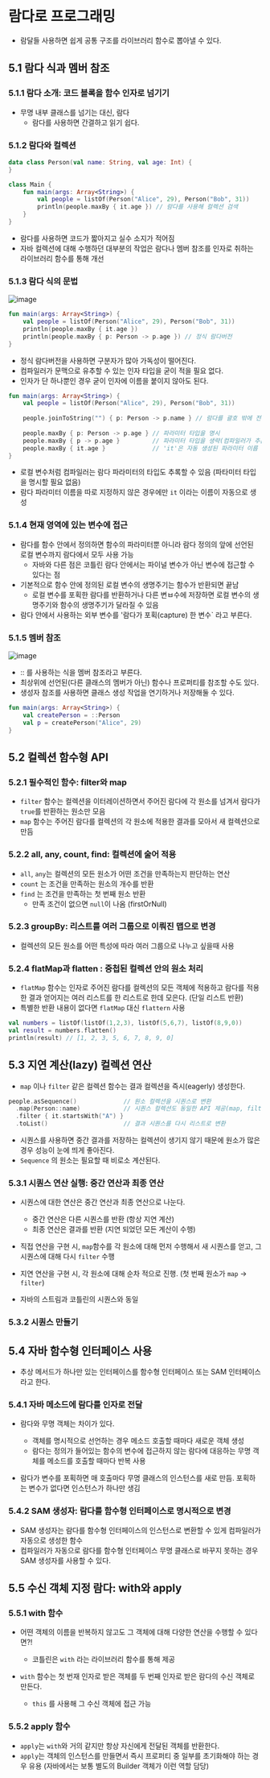 # 람다로 프로그래밍
- 람달들 사용하면 쉽게 공통 구조를 라이브러리 함수로 뽑아낼 수 있다.

## 5.1 람다 식과 멤버 참조

### 5.1.1 람다 소개: 코드 블록을 함수 인자로 넘기기
- 무명 내부 클래스를 넘기는 대신, 람다
  - 람다를 사용하면 간결하고 읽기 쉽다. 

### 5.1.2 람다와 컬렉션
```kotlin
data class Person(val name: String, val age: Int) {
}

class Main {
    fun main(args: Array<String>) {
        val people = listOf(Person("Alice", 29), Person("Bob", 31))
        println(people.maxBy { it.age }) // 람다를 사용해 컬렉션 검색
    }
}
```
- 람다를 사용하면 코드가 짧아지고 실수 소지가 적어짐
- 자바 컬렉션에 대해 수행하던 대부분의 작업은 람다나 멤버 참조를 인자로 취하는 라이브러리 함수를 통해 개선

### 5.1.3 람다 식의 문법

![image](https://user-images.githubusercontent.com/7076334/230751180-c4604ed5-5b8e-4d4f-9306-5d9aec0ea88a.png)


```kotlin
fun main(args: Array<String>) {
    val people = listOf(Person("Alice", 29), Person("Bob", 31))
    println(people.maxBy { it.age })
    println(people.maxBy { p: Person -> p.age }) // 정식 람다버전
}
```
- 정식 람다버전을 사용하면 구분자가 많아 가독성이 떨어진다.
- 컴파일러가 문맥으로 유추할 수 있는 인자 타입을 굳이 적을 필요 없다.
- 인자가 단 하나뿐인 경우 굳이 인자에 이름을 붙이지 않아도 된다.

```kotlin
fun main(args: Array<String>) {
    val people = listOf(Person("Alice", 29), Person("Bob", 31))
    
    people.joinToString("") { p: Person -> p.name } // 람다를 괄호 밖에 전달
 
    people.maxBy { p: Person -> p.age } // 파라미터 타입을 명시
    people.maxBy { p -> p.age }         // 파라미터 타입을 생략(컴파일러가 추론)
    people.maxBy { it.age }             // 'it'은 자동 생성된 파라미터 이름 (디폴트 파라미터)
}
```
- 로컬 변수처럼 컴파일러는 람다 파라미터의 타입도 추록할 수 있음 (파타미터 타입을 명시할 필요 없음)
- 람다 파라미터 이름을 따로 지정하지 않은 경우에만 `it` 이라는 이름이 자동으로 생성


### 5.1.4 현재 영역에 있는 변수에 접근
- 람다를 함수 안에서 정의하면 함수의 파라미터뿐 아니라 람다 정의의 앞에 선언된 로컬 변수까지 람다에서 모두 사용 가능
  - 자바와 다른 점은 코틀린 람다 안에서는 파이널 변수가 아닌 변수에 접근할 수 있다는 점
- 기본적으로 함수 안에 정의된 로컬 변수의 생명주기는 함수가 반환되면 끝남 
  - 로컬 변수를 포획한 람다를 반환하거나 다른 변ㅂ수에 저장하면 로컬 변수의 생명주기와 함수의 생명주기가 달라질 수 있음
- 람다 안에서 사용하는 외부 변수를 '람다가 포획(capture) 한 변수` 라고 부른다.

### 5.1.5 멤버 참조
![image](https://user-images.githubusercontent.com/7076334/230752426-35c4542b-1fb1-4bc7-ba9b-121f1105003e.png)

- :: 를 사용하는 식을 멤버 참조라고 부른다.
- 최상위에 선언된(다른 클래스의 멤버가 아닌) 함수나 프로퍼티를 참조할 수도 있다.
- 생성자 참조를 사용하면 클래스 생성 작업을 연기하거나 저장해둘 수 있다.
```kotlin
fun main(args: Array<String>) {
    val createPerson = ::Person
    val p = createPerson("Alice", 29)
}
```

## 5.2 컬렉션 함수형 API

### 5.2.1 필수적인 함수: filter와 map
- `filter` 함수는 컬렉션을 이터레이션하면서 주어진 람다에 각 원소를 넘겨서 람다가 `true`를 반환하는 원소만 모음
- `map` 함수는 주어진 람다를 컬렉션의 각 원소에 적용한 결과를 모아서 새 컬렉션으로 만듬

### 5.2.2 all, any, count, find: 컬렉션에 술어 적용
- `all`, `any`는 컬렉션의 모든 원소가 어떤 조건을 만족하는지 판단하는 연산
- `count` 는 조건을 만족하는 원소의 개수를 반환
- `find` 는 조건을 만족하는 첫 번째 원소 반환
  - 만족 조건이 없으면 `null`이 나옴 (firstOrNull) 

### 5.2.3 groupBy: 리스트를 여러 그룹으로 이뤄진 맵으로 변경
- 컬렉션의 모든 원소를 어떤 특성에 따라 여러 그룹으로 나누고 싶을때 사용

### 5.2.4 flatMap과 flatten : 중첩된 컬렉션 안의 원소 처리
- `flatMap` 함수는 인자로 주어진 람다를 컬렉션의 모든 객체에 적용하고 람다를 적용한 결과 얻어지는 여러 리스트를 한 리스트로 한데 모은다. (단일 리스트 반환)
- 특별한 반환 내용이 없다면 `flatMap` 대신 `flattern` 사용

```kotlin
val numbers = listOf(listOf(1,2,3), listOf(5,6,7), listOf(8,9,0))
val result = numbers.flatten()
println(result) // [1, 2, 3, 5, 6, 7, 8, 9, 0]
```

## 5.3 지연 계산(lazy) 컬렉션 연산
- `map` 이나 `filter` 같은 컬렉션 함수는 결과 컬렉션을 즉시(eagerly) 생성한다.

```kotlin
people.asSequence()             // 원소 컬렉션을 시퀀스로 변환
  .map(Person::name)            // 시퀀스 컬렉션도 동일한 API 제공(map, filter)
  .filter { it.startsWith("A") }
  .toList()                     // 결과 시퀀스를 다시 리스트로 변환
```
- 시퀀스를 사용하면 중간 결과를 저장하는 컬렉션이 생기지 않기 때문에 원소가 많은 경우 성능이 눈에 띄게 좋아진다.
- `Sequence` 의 원소는 필요할 때 비로소 계산된다.

### 5.3.1 시퀀스 연산 실행: 중간 연산과 최종 연산
- 시퀀스에 대한 연산은 중간 연산과 최종 연산으로 나눈다.
  - 중간 연산은 다른 시퀀스를 반환 (항상 지연 계산)
  - 최종 연산은 결과를 반환 (지연 되었던 모든 계산이 수행)

- 직접 연산을 구현 시, `map`함수를 각 원소에 대해 먼저 수행해서 새 시퀀스를 얻고, 그 시퀀스에 대해 다시 `filter` 수행
- 지연 연산을 구현 시, 각 원소에 대해 순차 적으로 진행. (첫 번째 원소가 `map` -> `filter`)

- 자바의 스트림과 코틀린의 시퀀스와 동일

### 5.3.2 시퀀스 만들기

## 5.4 자바 함수형 인터페이스 사용
- 추상 메서드가 하나만 있는 인터페이스를 함수형 인터페이스 또는 SAM 인터페이스라고 한다.

### 5.4.1 자바 메소드에 람다를 인자로 전달
- 람다와 무명 객체는 차이가 있다.
  - 객체를 명시적으로 선언하는 경우 메소드 호출할 때마다 새로운 객체 생성
  - 람다는 정의가 들어있는 함수의 변수에 접근하지 않는 람다에 대응하는 무명 객체를 메소드를 호출할 때마다 반복 사용

- 람다가 변수를 포획하면 매 호출마다 무명 클래스의 인스턴스를 새로 만듬. 포획하는 변수가 없다면 인스턴스가 하나만 생김

### 5.4.2 SAM 생성자: 람다를 함수형 인터페이스로 명시적으로 변경
- SAM 생성자는 람다를 함수형 인터페이스의 인스턴스로 변환할 수 있게 컴파일러가 자동으로 생성한 함수
- 컴파일러가 자동으로 람다를 함수형 인터페이스 무명 클래스로 바꾸지 못하는 경우 SAM 생성자를 사용할 수 있다.

## 5.5 수신 객체 지정 람다: with와 apply

### 5.5.1 with 함수
- 어떤 객체의 이름을 반복하지 않고도 그 객체에 대해 다양한 연산을 수행할 수 있다면?!
  - 코틀린은 `with` 라는 라이브러리 함수를 통해 제공 

- `with` 함수는 첫 번재 인자로 받은 객체를 두 번째 인자로 받은 람다의 수신 객체로 만든다.
  - `this` 를 사용해 그 수신 객체에 접근 가능 

### 5.5.2 apply 함수
- `apply`는 `with`와 거의 같지만 항상 자신에게 전달된 객체를 반환한다.
- `apply`는 객체의 인스턴스를 만들면서 즉시 프로퍼티 중 일부를 초기화해야 하는 경우 유용 (자바에서는 보통 별도의 Builder 객체가 이런 역할 담당)


